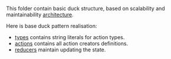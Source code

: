 This folder contain basic duck structure, based on scalability and maintainability  [architecture](https://levelup.gitconnected.com/structure-your-react-redux-project-for-scalability-and-maintainability-618ad82e32b7).

Here is base duck pattern realisation:
* [types](theme/types.js) contains string literals for action types.
* [actions](theme/actions.js) contains all action creators definitions.
* [reducers](theme/reducer.js) maintain updating the state.
